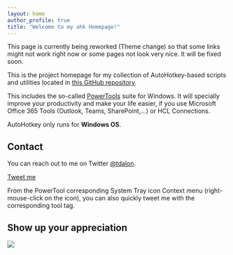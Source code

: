 ```yaml
---
layout: home
author_profile: true
title: "Welcome to my ahk Homepage!"
---
```


This page is currently being reworked (Theme change) so that some links might not work right now or some pages not look very nice. It will be fixed soon.

This is the project homepage for my collection of AutoHotkey-based scripts and utilities located in [this GitHub repository](https://github.com/tdalon/ahk).

This includes the so-called [PowerTools](PowerTools) suite for Windows.
It will specially improve your productivity and make your life easier, if you use Microsoft Office 365 Tools (Outlook, Teams, SharePoint,...) or HCL Connections.

AutoHotkey only runs for **Windows OS**.

## Contact

You can reach out to me on Twitter [@tdalon](https://twitter.com/tdalon).

<a class="twitter-share-button"
  href="https://twitter.com/intent/tweet?text=%40tdalon">
Tweet me</a>

From the PowerTool corresponding System Tray icon Context menu (right-mouse-click on the icon), you can also quickly tweet me with the corresponding tool tag.

## Show up your appreciation

<a href="https://www.buymeacoffee.com/tdalon"><img src="https://img.buymeacoffee.com/button-api/?text=Buy me a book&emoji=📖&slug=tdalon&button_colour=20abd9&font_colour=000000&font_family=Cookie&outline_colour=000000&coffee_colour=FFDD00"></a>
